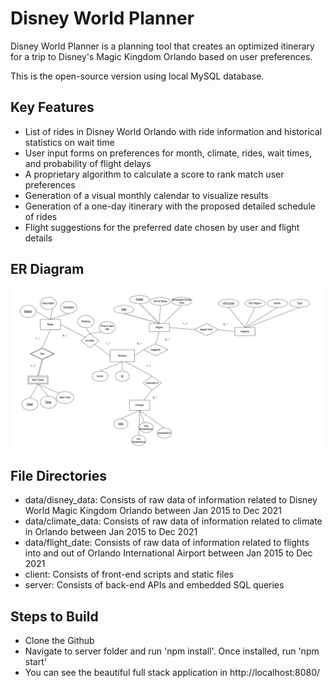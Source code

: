 # Disney World Planner
Disney World Planner is a planning tool that creates an optimized itinerary for a trip to Disney's Magic Kingdom Orlando based on user preferences. 

This is the open-source version using local MySQL database. 

## Key Features 
- List of rides in Disney World Orlando with ride information and historical statistics on wait time  
- User input forms on preferences for month, climate, rides, wait times, and probability of flight delays
- A proprietary algorithm to calculate a score to rank match user preferences 
- Generation of a visual monthly calendar to visualize results 
- Generation of a one-day itinerary with the proposed detailed schedule of rides
- Flight suggestions for the preferred date chosen by user and flight details 


## ER Diagram
<img width="1042" alt="ER diagram" src="/data/ER.png">

## File Directories
- data/disney_data: Consists of raw data of information related to Disney World Magic Kingdom Orlando between Jan 2015 to Dec 2021
- data/climate_data: Consists of raw data of information related to climate in Orlando between Jan 2015 to Dec 2021
- data/flight_date: Consists of raw data of information related to flights into and out of Orlando International Airport between Jan 2015 to Dec 2021
- client: Consists of front-end scripts and static files
- server: Consists of back-end APIs and embedded SQL queries

## Steps to Build
- Clone the Github
- Navigate to server folder and run 'npm install'. Once installed, run 'npm start'
- You can see the beautiful full stack application in http://localhost:8080/

